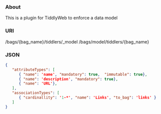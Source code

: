 ### About
This is a plugin for TiddlyWeb to enforce a data model

### URI
/bags/{bag_name}/tiddlers/_model
/bags/model/tiddlers/{bag_name}

### JSON

```JSON
{
   "attributeTypes": [
      { "name": 'name', "mandatory": true,  "immutable": true},
      { "name": 'description', "mandatory": true},
      { "name": 'URL'},
   ],
   "associationTypes": [
      { "cardinallity": '1-*', "name": 'Links', "to_bag": 'links' } 
   ]
}
```
